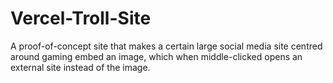 # Vercel-Troll-Site

A proof-of-concept site that makes a certain large social media site centred around gaming embed an image, which when middle-clicked opens an external site instead of the image.
